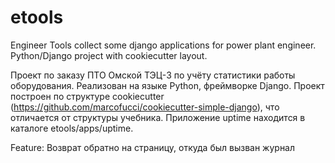 # etools
Engineer Tools collect some django applications for power plant engineer.
Python/Django project with cookiecutter layout.

  Проект по заказу ПТО Омской ТЭЦ-3 по учёту статистики работы оборудования.
Реализован на языке Python, фреймворке Django.
Проект построен по структуре cookiecutter (https://github.com/marcofucci/cookiecutter-simple-django), 
что отличается от структуры учебника. Приложение uptime находится в каталоге etools/apps/uptime.

Feature:
Возврат обратно на страницу, откуда был вызван журнал
